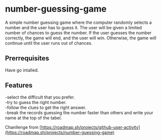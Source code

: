 # number-guessing-game
A simple number guessing game where the computer randomly selects a number and the user has to guess it. The user will be given a limited number of chances to guess the number. If the user guesses the number correctly, the game will end, and the user will win. Otherwise, the game will continue until the user runs out of chances.

## Prerrequisites

Have go intalled.

## Features

-select the difficult that you prefer. \
-try to guess the right number. \
-follow the clues to get the right answer. \
-break the records guessing the number faster than others and write your name at the top of the tabel.

Chanllenge from [https://roadmap.sh/projects/github-user-activity](https://roadmap.sh/projects/number-guessing-game)
